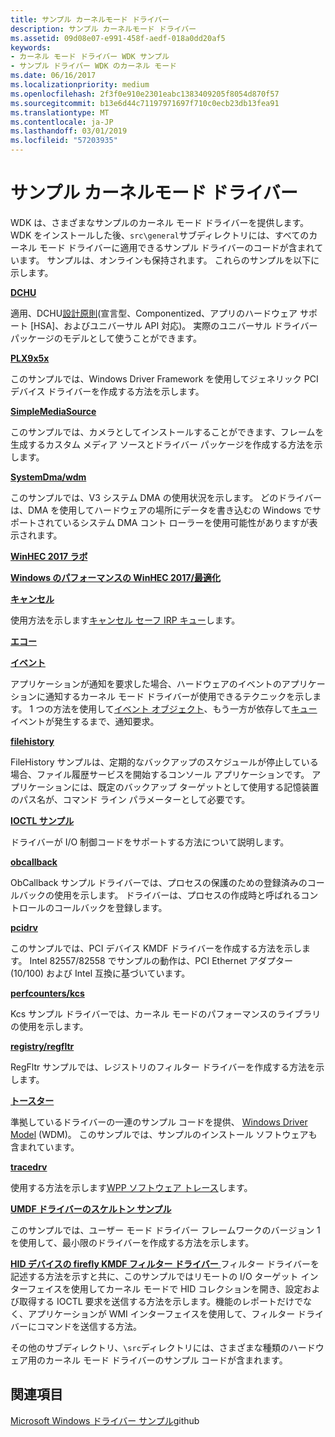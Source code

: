 ```yaml
---
title: サンプル カーネルモード ドライバー
description: サンプル カーネルモード ドライバー
ms.assetid: 09d08e07-e991-458f-aedf-018a0dd20af5
keywords:
- カーネル モード ドライバー WDK サンプル
- サンプル ドライバー WDK のカーネル モード
ms.date: 06/16/2017
ms.localizationpriority: medium
ms.openlocfilehash: 2f3f0e910e2301eabc1383409205f8054d870f57
ms.sourcegitcommit: b13e6d44c71197971697f710c0ecb23db13fea91
ms.translationtype: MT
ms.contentlocale: ja-JP
ms.lasthandoff: 03/01/2019
ms.locfileid: "57203935"
---
```

# <a name="sample-kernel-mode-drivers"></a>サンプル カーネルモード ドライバー

WDK は、さまざまなサンプルのカーネル モード ドライバーを提供します。 WDK をインストールした後、`src\general`サブディレクトリには、すべてのカーネル モード ドライバーに適用できるサンプル ドライバーのコードが含まれています。 サンプルは、オンラインも保持されます。 これらのサンプルを以下に示します。

[**DCHU**](https://github.com/Microsoft/Windows-driver-samples/tree/master/general/DCHU)

適用、DCHU[設計原則](../develop/getting-started-with-universal-drivers.md)(宣言型、Componentized、アプリのハードウェア サポート [HSA]、およびユニバーサル API 対応)。  実際のユニバーサル ドライバー パッケージのモデルとして使うことができます。

[**PLX9x5x**](https://github.com/Microsoft/Windows-driver-samples/tree/master/general/PLX9x5x)

このサンプルでは、Windows Driver Framework を使用してジェネリック PCI デバイス ドライバーを作成する方法を示します。

[**SimpleMediaSource**](https://github.com/Microsoft/Windows-driver-samples/tree/master/general/SimpleMediaSource)

このサンプルでは、カメラとしてインストールすることができます、フレームを生成するカスタム メディア ソースとドライバー パッケージを作成する方法を示します。

[**SystemDma/wdm**](https://github.com/Microsoft/Windows-driver-samples/tree/master/general/SystemDma/wdm)

このサンプルでは、V3 システム DMA の使用状況を示します。 どのドライバーは、DMA を使用してハードウェアの場所にデータを書き込むの Windows でサポートされているシステム DMA コント ローラーを使用可能性がありますが表示されます。

[**WinHEC 2017 ラボ**](https://github.com/Microsoft/Windows-driver-samples/tree/master/general/WinHEC%202017%20Lab)

[**Windows のパフォーマンスの WinHEC 2017/最適化**](https://github.com/Microsoft/Windows-driver-samples/tree/master/general/WinHEC%202017/Optimizing%20Windows%20Performance)

[**キャンセル**](https://github.com/Microsoft/Windows-driver-samples/tree/master/general/cancel)  

使用方法を示します[キャンセル セーフ IRP キュー](cancel-safe-irp-queues.md)します。

[**エコー**](https://github.com/Microsoft/Windows-driver-samples/tree/master/general/echo)

[**イベント**](https://github.com/Microsoft/Windows-driver-samples/tree/master/general/event)  

アプリケーションが通知を要求した場合、ハードウェアのイベントのアプリケーションに通知するカーネル モード ドライバーが使用できるテクニックを示します。 1 つの方法を使用して[イベント オブジェクト](event-objects.md)、もう一方が依存して[キュー](queuing-and-dequeuing-irps.md)イベントが発生するまで、通知要求。

[**filehistory**](https://github.com/Microsoft/Windows-driver-samples/tree/master/general/filehistory)

FileHistory サンプルは、定期的なバックアップのスケジュールが停止している場合、ファイル履歴サービスを開始するコンソール アプリケーションです。 アプリケーションには、既定のバックアップ ターゲットとして使用する記憶装置のパス名が、コマンド ライン パラメーターとして必要です。

[**IOCTL サンプル**](https://github.com/Microsoft/Windows-driver-samples/tree/master/general/ioctl)

ドライバーが I/O 制御コードをサポートする方法について説明します。

[**obcallback**](https://github.com/Microsoft/Windows-driver-samples/tree/master/general/obcallback)

ObCallback サンプル ドライバーでは、プロセスの保護のための登録済みのコールバックの使用を示します。 ドライバーは、プロセスの作成時と呼ばれるコントロールのコールバックを登録します。

[**pcidrv**](https://github.com/Microsoft/Windows-driver-samples/tree/master/general/pcidrv)

このサンプルでは、PCI デバイス KMDF ドライバーを作成する方法を示します。 Intel 82557/82558 でサンプルの動作は、PCI Ethernet アダプター (10/100) および Intel 互換に基づいています。

[**perfcounters/kcs**](https://github.com/Microsoft/Windows-driver-samples/tree/master/general/perfcounters/kcs)

Kcs サンプル ドライバーでは、カーネル モードのパフォーマンスのライブラリの使用を示します。

[**registry/regfltr**](https://github.com/Microsoft/Windows-driver-samples/tree/master/general/registry/regfltr)

RegFltr サンプルでは、レジストリのフィルター ドライバーを作成する方法を示します。

[**トースター**](https://github.com/Microsoft/Windows-driver-samples/tree/master/general/toaster)  

準拠しているドライバーの一連のサンプル コードを提供、 [Windows Driver Model](windows-driver-model.md) (WDM)。 このサンプルでは、サンプルのインストール ソフトウェアも含まれています。

[**tracedrv**](https://github.com/Microsoft/Windows-driver-samples/tree/master/general/tracing/tracedriver)  

使用する方法を示します[WPP ソフトウェア トレース](https://msdn.microsoft.com/library/windows/hardware/ff556204)します。

[**UMDF ドライバーのスケルトン サンプル**](https://github.com/Microsoft/Windows-driver-samples/tree/master/general/umdfSkeleton)

このサンプルでは、ユーザー モード ドライバー フレームワークのバージョン 1 を使用して、最小限のドライバーを作成する方法を示します。

[**HID デバイスの firefly KMDF フィルター ドライバー** ](https://github.com/Microsoft/Windows-driver-samples/tree/master/hid/firefly)フィルター ドライバーを記述する方法を示すと共に、このサンプルではリモートの I/O ターゲット インターフェイスを使用してカーネル モードで HID コレクションを開き、設定および取得する IOCTL 要求を送信する方法を示します。機能のレポートだけでなく、アプリケーションが WMI インターフェイスを使用して、フィルター ドライバーにコマンドを送信する方法。

その他のサブディレクトリ、`\src`ディレクトリには、さまざまな種類のハードウェア用のカーネル モード ドライバーのサンプル コードが含まれます。

## <a name="see-also"></a>関連項目

[Microsoft Windows ドライバー サンプル](https://github.com/Microsoft/Windows-driver-samples)github

